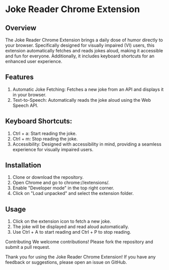 # Joke Reader Chrome Extension

## Overview
The Joke Reader Chrome Extension brings a daily dose of humor directly to your browser. Specifically designed for visually impaired (VI) users, this extension automatically fetches and reads jokes aloud, making it accessible and fun for everyone. Additionally, it includes keyboard shortcuts for an enhanced user experience.


## Features
1. Automatic Joke Fetching: Fetches a new joke from an API and displays it in your browser.
2. Text-to-Speech: Automatically reads the joke aloud using the Web Speech API.

## Keyboard Shortcuts:
1. Ctrl + a: Start reading the joke.
2. Ctrl + m: Stop reading the joke.
3. Accessibility: Designed with accessibility in mind, providing a seamless experience for visually impaired users.

## Installation
1. Clone or download the repository.
2. Open Chrome and go to chrome://extensions/.
3. Enable "Developer mode" in the top right corner.
4. Click on "Load unpacked" and select the extension folder.

## Usage
1. Click on the extension icon to fetch a new joke.
2. The joke will be displayed and read aloud automatically.
3. Use Ctrl + A to start reading and Ctrl + P to stop reading.


Contributing
We welcome contributions! Please fork the repository and submit a pull request.


Thank you for using the Joke Reader Chrome Extension! If you have any feedback or suggestions, please open an issue on GitHub.
